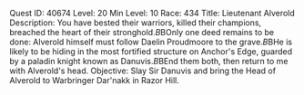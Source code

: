 Quest ID: 40674
Level: 20
Min Level: 10
Race: 434
Title: Lieutenant Alverold
Description: You have bested their warriors, killed their champions, breached the heart of their stronghold.$B$BOnly one deed remains to be done: Alverold himself must follow Daelin Proudmoore to the grave.$B$BHe is likely to be hiding in the most fortified structure on Anchor's Edge, guarded by a paladin knight known as Danuvis.$B$BEnd them both, then return to me with Alverold's head.
Objective: Slay Sir Danuvis and bring the Head of Alverold to Warbringer Dar'nakk in Razor Hill.
